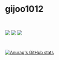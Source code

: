 # gijoo1012
</br></br>
<img src="https://img.shields.io/badge/Unity-222324?style=for-the-badge&logo=Unity&logoColor=white">
<img src="https://img.shields.io/badge/C++-00599C?style=for-the-badge&logo=c%2B%2B&&logoColor=white">
<img src="https://img.shields.io/badge/C%23-239120?style=for-the-badge&logo=CSharp&logoColor=white">


</br>

[![Anurag's GitHub stats](https://github-readme-stats.vercel.app/api?username=Ggm-gijoo)](https://github.com/anuraghazra/github-readme-stats)
